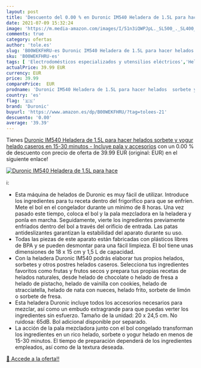 ```yaml
---
layout: post
title: 'Descuento del 0.00 % en Duronic IM540 Heladera de 1.5L para hace'
date: 2021-07-09 15:32:24
image: 'https://m.media-amazon.com/images/I/51n3iQWPJpL._SL500_._SL400_.jpg'
comments: true
category: ofertas
author: 'tole.es'
slug: 'B00WEKFHRU-es Duronic IM540 Heladera de 1.5L para hacer helados sorbete...'
sku: 'B00WEKFHRU-es'
tags: [ 'Electrodomésticos especializados y utensilios eléctricos','Heladeras','Hogar y cocina','Pequeño electrodoméstico','duronic','yogur', ]
actualPrice: 39.99 EUR
currency: EUR
price: 39.99
comparePrice:  EUR
prodname: 'Duronic IM540 Heladera de 1.5L para hacer helados  sorbete y yogur helado caseros en 15-30 minutos - Incluye pala y accesorios'
country: 'es'
flag: '🇪🇸'
brand: 'Duronic'
buyurl: 'https://www.amazon.es/dp/B00WEKFHRU/?tag=tolees-21'
descuento: '0.00'
average: '39.39'
---
```


Tienes [Duronic IM540 Heladera de 1.5L para hacer helados  sorbete y yogur helado caseros en 15-30 minutos - Incluye pala y accesorios](https://www.amazon.es/dp/B00WEKFHRU/?tag=tolees-21) con un 0.00 % de descuento con precio de oferta de 39.99 EUR (original:  EUR) en el siguiente enlace!

[![Duronic IM540 Heladera de 1.5L para hace](https://m.media-amazon.com/images/I/51n3iQWPJpL._SL500_._SL400_.jpg)](https://www.amazon.es/dp/B00WEKFHRU/?tag=tolees-21)

ℹ️:

- Esta máquina de helados de Duronic es muy fácil de utilizar. Introduce los ingredientes para tu receta dentro del frigorífico para que se enfríen. Mete el bol en el congelador durante un mínimo de 8 horas. Una vez pasado este tiempo, coloca el bol y la pala mezcladora en la heladera y ponla en marcha. Seguidamente, vierte los ingredientes previamente enfriados dentro del bol a través del orificio de entrada. Las patas antideslizantes garantizan la estabilidad del aparato durante su uso.
- Todas las piezas de este aparato están fabricadas con plásticos libres de BPA y se pueden desmontar para una fácil limpieza. El bol tiene unas dimensiones de 18 x 15 cm y 1,5 L de capacidad.
- Con la heladera Duronic IM540 podrás elaborar tus propios helados, sorbetes y otros postres helados caseros. Selecciona tus ingredientes favoritos como frutas y frutos secos y prepara tus propias recetas de helados naturales, desde helado de chocolate o helado de fresa a helado de pistacho, helado de vainilla con cookies, helado de stracciatella, helado de nata con nueces, helado frito, sorbete de limón o sorbete de fresa.
- Esta heladera Duronic incluye todos los accesorios necesarios para mezclar, así como un embudo extragrande para que puedas verter los ingredientes sin esfuerzo. Tamaño de la unidad: 20 x 24,5 cm. No ruidosa: 65dB. Bol adicional disponible por separado.
- La acción de la pala mezcladora junto con el bol congelado transforman los ingredientes en un rico helado, sorbete o yogur helado en menos de 15-30 minutos. El tiempo de preparación dependerá de los ingredientes empleados, así como de la textura deseada.

[🛒 Accede a la oferta!!](https://www.amazon.es/dp/B00WEKFHRU/?tag=tolees-21)
